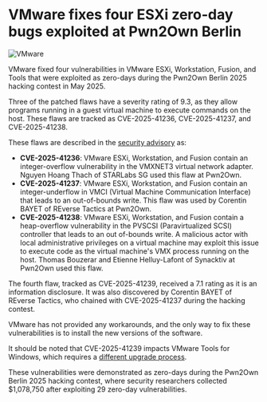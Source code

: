 # VMware fixes four ESXi zero-day bugs exploited at Pwn2Own Berlin

![VMware](https://www.bleepstatic.com/content/hl-images/2023/06/28/vmware-flame-bright-white.jpg)

VMware fixed four vulnerabilities in VMware ESXi, Workstation, Fusion, and Tools that were exploited as zero-days during the Pwn2Own Berlin 2025 hacking contest in May 2025.

Three of the patched flaws have a severity rating of 9.3, as they allow programs running in a guest virtual machine to execute commands on the host. These flaws are tracked as CVE-2025-41236, CVE-2025-41237, and CVE-2025-41238.

These flaws are described in the [security advisory](https://support.broadcom.com/web/ecx/support-content-notification/-/external/content/SecurityAdvisories/0/35877) as:

* **CVE-2025-41236**: VMware ESXi, Workstation, and Fusion contain an integer-overflow vulnerability in the VMXNET3 virtual network adapter. Nguyen Hoang Thach of STARLabs SG used this flaw at Pwn2Own.
* **CVE-2025-41237**: VMware ESXi, Workstation, and Fusion contain an integer-underflow in VMCI (Virtual Machine Communication Interface) that leads to an out-of-bounds write. This flaw was used by Corentin BAYET of REverse Tactics at Pwn2Own.
* **CVE-2025-41238**: VMware ESXi, Workstation, and Fusion contain a heap-overflow vulnerability in the PVSCSI (Paravirtualized SCSI) controller that leads to an out of-bounds write. A malicious actor with local administrative privileges on a virtual machine may exploit this issue to execute code as the virtual machine's VMX process running on the host. Thomas Bouzerar and Etienne Helluy-Lafont of Synacktiv at Pwn2Own used this flaw.

The fourth flaw, tracked as CVE-2025-41239, received a 7.1 rating as it is an information disclosure. It was also discovered by Corentin BAYET of REverse Tactics, who chained with CVE-2025-41237 during the hacking contest.

VMware has not provided any workarounds, and the only way to fix these vulnerabilities is to install the new versions of the software.

It should be noted that CVE-2025-41239 impacts VMware Tools for Windows, which requires a [different upgrade process](https://github.com/vmware/vcf-security-and-compliance-guidelines/tree/main/security-advisories/vmsa-2025-0013#17-are-the-fixed-vmware-tools-bundled-with-esx).

These vulnerabilities were demonstrated as zero-days during the Pwn2Own Berlin 2025 hacking contest, where security researchers collected $1,078,750 after exploiting 29 zero-day vulnerabilities.